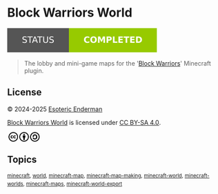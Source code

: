 # Block Warriors World

[![Project status: completed](./assets/images/badges/status.svg)](./)

> The lobby and mini-game maps for the '[Block Warriors](https://github.com/EsotericEnderman/block-warriors-plugin)' Minecraft plugin.

## License

<p xmlns:cc="http://creativecommons.org/ns#" xmlns:dct="http://purl.org/dc/terms/">
  &copy; 2024-2025 <a rel="cc:attributionURL dct:creator" property="cc:attributionName" href="https://github.com/esotericenderman">Esoteric Enderman</a>

  <a property="dct:title" rel="cc:attributionURL" href="https://github.com/esotericenderman/block-warriors-world">Block Warriors World</a> is licensed under <a href="https://github.com/esotericenderman/block-warriors-world/blob/main/LICENSE" target="_blank" rel="license noopener noreferrer" property="cc:license" style="display: inline-block">CC BY-SA 4.0</a>.

  <a href="https://creativecommons.org/"><img style="height: 22px !important; margin-left: 3px; vertical-align: middle" src="./assets/images/icons/cc/cc.svg" alt="Creative Commons logo" /></a><a href="https://creativecommons.org/licenses/by-sa/4.0/"><img style="height: 22px !important; margin-left: 3px; vertical-align: middle" src="./assets/images/icons/cc/by.svg" alt="Creative Commons Attribution icon" /><img style="height: 22px !important; margin-left: 3px; vertical-align: middle" src="./assets/images/icons/cc/sa.svg" alt="Creative Commons ShareAlike icon" /></a>
</p>

## Topics

<sup>[minecraft](https://github.com/topics/minecraft), [world](https://github.com/topics/world), [minecraft-map](https://github.com/topics/minecraft-map), [minecraft-map-making](https://github.com/topics/minecraft-map-making), [minecraft-world](https://github.com/topics/minecraft-world), [minecraft-worlds](https://github.com/topics/minecraft-worlds), [minecraft-maps](https://github.com/topics/minecraft-maps), [minecraft-world-export](https://github.com/topics/minecraft-world-export)</sup>
